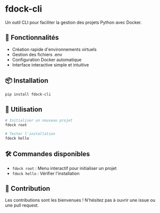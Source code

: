 # fdock-cli

Un outil CLI pour faciliter la gestion des projets Python avec Docker.

## 🚀 Fonctionnalités

- Création rapide d'environnements virtuels
- Gestion des fichiers .env
- Configuration Docker automatique
- Interface interactive simple et intuitive

## 📦 Installation

```bash
pip install fdock-cli
```

## 🎯 Utilisation

```bash
# Initialiser un nouveau projet
fdock root

# Tester l'installation
fdock hello
```

## 🛠️ Commandes disponibles

- `fdock root` : Menu interactif pour initialiser un projet
- `fdock hello` : Vérifier l'installation

## 🤝 Contribution

Les contributions sont les bienvenues ! N'hésitez pas à ouvrir une issue ou une pull request. 